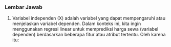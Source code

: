 ### Lembar Jawab 

1. Variabel independen (X) adalah variabel yang dapat mempengaruhi atau menjelaskan variabel dependen. Dalam konteks ini, kita ingin menggunakan regresi linear untuk memprediksi harga sewa (variabel dependen) berdasarkan beberapa fitur atau atribut tertentu. Oleh karena itu: